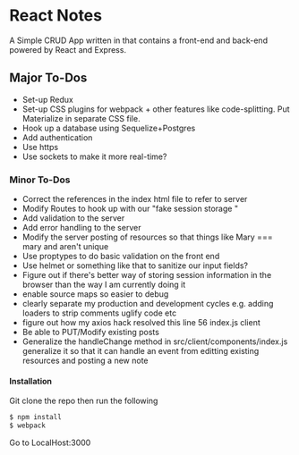 # React Notes

A Simple CRUD App written in that contains a front-end and back-end powered by
React and Express.

## Major To-Dos
* Set-up Redux
* Set-up CSS plugins for webpack + other features like code-splitting. Put Materialize in separate CSS file.
* Hook up a database using Sequelize+Postgres
* Add authentication
* Use https
* Use sockets to make it more real-time?

### Minor To-Dos
* Correct the references in the index html file to refer to server
* Modify Routes to hook up with our "fake session storage "
* Add validation to the server
* Add error handling to the server
* Modify the server posting of resources so that things like Mary === mary and aren't unique
* Use proptypes to do basic validation on the front end
* Use helmet or something like that to sanitize our input fields?
* Figure out if there's better way of storing session information in the browser than the way I am currently doing it
* enable source maps  so easier to debug
* clearly separate my production and development cycles e.g. adding loaders to strip comments uglify code etc
* figure out how my axios hack resolved this line 56 index.js client
* Be able to PUT/Modify existing posts
* Generalize the handleChange method in src/client/components/index.js generalize it so that it can handle an event from editting existing resources and posting a new note

#### Installation
Git clone the repo then run the following

```sh
$ npm install
$ webpack
```

Go to LocalHost:3000
